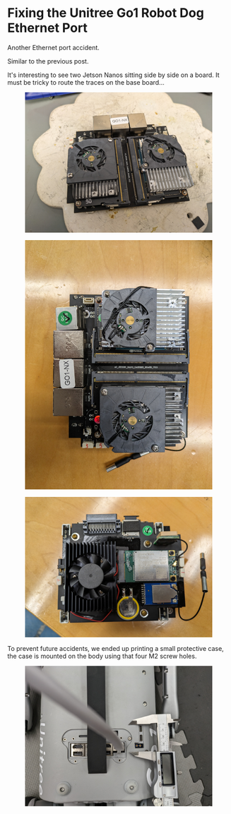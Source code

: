 # Fixing the Unitree Go1 Robot Dog Ethernet Port



Another Ethernet port accident.



Similar to the previous post.

&#x20;

It's interesting to see two Jetson Nanos sitting side by side on a board. It must be tricky to route the traces on the base board...

<figure><img src="../../.gitbook/assets/a3ef2f990d60bc22a2cf493c95825df.jpg" alt=""><figcaption></figcaption></figure>



<figure><img src="../../.gitbook/assets/f715df1cc5e8b53026c03397d5c8692.jpg" alt=""><figcaption></figcaption></figure>

<figure><img src="../../.gitbook/assets/3343604fa22f33231d15411c198fc90 (1).jpg" alt=""><figcaption></figcaption></figure>







To prevent future accidents, we ended up printing a small protective case, the case is mounted on the body using that four M2 screw holes.

<figure><img src="../../.gitbook/assets/0f6e4e801d28de523cb04bbd52d2fec (1).jpg" alt=""><figcaption></figcaption></figure>










